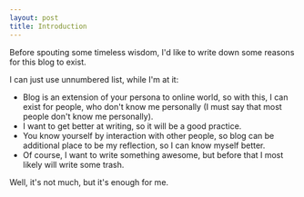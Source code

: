 ```yaml
---
layout: post
title: Introduction
---
```

Before spouting some timeless wisdom, I'd like to write down some reasons for this blog to exist.

I can just use unnumbered list, while I'm at it:

* Blog is an extension of your persona to online world, so with this, I can exist for people,
  who don't know me personally (I must say that most people don't know me personally).
* I want to get better at writing, so it will be a good practice.
* You know yourself by interaction with other people, so blog can be additional place to be
  my reflection, so I can know myself better.
* Of course, I want to write something awesome, but before that I most likely will write some trash.

Well, it's not much, but it's enough for me.
